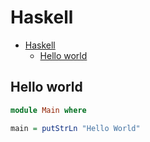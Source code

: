 # Haskell

<!--ts-->
* [Haskell](hasekll.md#haskell)
   * [Hello world](hasekll.md#hello-world)

<!-- Added by: runner, at: Thu Jun 17 16:42:54 UTC 2021 -->

<!--te-->

## Hello world
```haskell
module Main where

main = putStrLn "Hello World"
```
